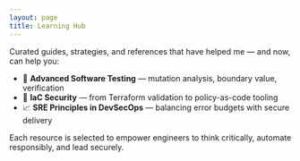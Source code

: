 ```yaml
---
layout: page
title: Learning Hub
---
```


Curated guides, strategies, and references that have helped me — and now, can help you:

- 🧪 **Advanced Software Testing** — mutation analysis, boundary value, verification
- 🎯 **IaC Security** — from Terraform validation to policy-as-code tooling
- 📈 **SRE Principles in DevSecOps** — balancing error budgets with secure delivery

Each resource is selected to empower engineers to think critically, automate responsibly, and lead securely.

